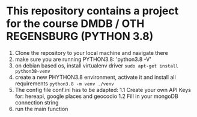 # This repository contains a project for the course DMDB / OTH REGENSBURG (PYTHON 3.8)

1. Clone the repository to your local machine and navigate there
1. make sure you are running PYTHON3.8:
'python3.8 -V'
1. on debian based os, install virtualenv driver
`sudo apt-get install python38-venv`
1. create a new PHYTHON3.8 environment, activate it and install all requirements
`python3.8 -m venv ./venv`
3. The config file conf.ini has to be adapted:
1.1 Create your own API Keys for: hereapi, google places and geocodio
1.2 Fill in your mongoDB connection string
1. run the main function
